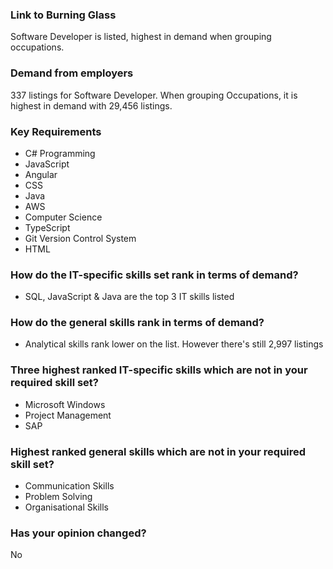 ### Link to Burning Glass
Software Developer is listed, highest in demand when grouping occupations.

### Demand from employers
337 listings for Software Developer. When grouping Occupations, it is highest in demand with 29,456 listings.

### Key Requirements
* C# Programming 
* JavaScript 
* Angular 
* CSS 
* Java 
* AWS 
* Computer Science 
* TypeScript 
* Git Version Control System 
* HTML

### How do the IT-specific skills set rank in terms of demand?
* SQL, JavaScript & Java are the top 3 IT skills listed

### How do the general skills rank in terms of demand?
* Analytical skills rank lower on the list. However there's still 2,997 listings

### Three highest ranked IT-specific skills which are not in your required skill set?
* Microsoft Windows 
* Project Management 
* SAP

### Highest ranked general skills which are not in your required skill set?
* Communication Skills 
* Problem Solving 
* Organisational Skills

### Has your opinion changed?
No
